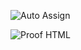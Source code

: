 ![Auto Assign](https://github.com/FitMindSetg5TareaAcademica/demo-repository/actions/workflows/auto-assign.yml/badge.svg)

![Proof HTML](https://github.com/FitMindSetg5TareaAcademica/demo-repository/actions/workflows/proof-html.yml/badge.svg)

